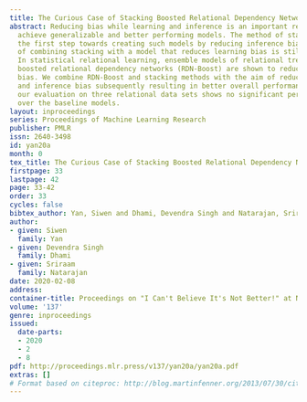 ```yaml
---
title: The Curious Case of Stacking Boosted Relational Dependency Networks
abstract: Reducing bias while learning and inference is an important requirement to
  achieve generalizable and better performing models. The method of stacking took
  the first step towards creating such models by reducing inference bias but the question
  of combining stacking with a model that reduces learning bias is still largely unanswered.
  In statistical relational learning, ensemble models of relational trees such as
  boosted relational dependency networks (RDN-Boost) are shown to reduce the learning
  bias. We combine RDN-Boost and stacking methods with the aim of reducing both learning
  and inference bias subsequently resulting in better overall performance. However,
  our evaluation on three relational data sets shows no significant performance improvement
  over the baseline models.
layout: inproceedings
series: Proceedings of Machine Learning Research
publisher: PMLR
issn: 2640-3498
id: yan20a
month: 0
tex_title: The Curious Case of Stacking Boosted Relational Dependency Networks
firstpage: 33
lastpage: 42
page: 33-42
order: 33
cycles: false
bibtex_author: Yan, Siwen and Dhami, Devendra Singh and Natarajan, Sriraam
author:
- given: Siwen
  family: Yan
- given: Devendra Singh
  family: Dhami
- given: Sriraam
  family: Natarajan
date: 2020-02-08
address: 
container-title: Proceedings on "I Can't Believe It's Not Better!" at NeurIPS Workshops
volume: '137'
genre: inproceedings
issued:
  date-parts:
  - 2020
  - 2
  - 8
pdf: http://proceedings.mlr.press/v137/yan20a/yan20a.pdf
extras: []
# Format based on citeproc: http://blog.martinfenner.org/2013/07/30/citeproc-yaml-for-bibliographies/
---
```


